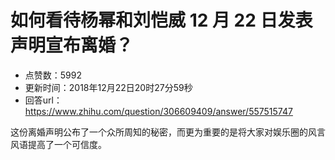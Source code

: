 # 如何看待杨幂和刘恺威 12 月 22 日发表声明宣布离婚？
- 点赞数：5992
- 更新时间：2018年12月22日20时27分59秒
- 回答url：https://www.zhihu.com/question/306609409/answer/557515747
<body>
 <p data-pid="17-nbI5M">这份离婚声明公布了一个众所周知的秘密，而更为重要的是将大家对娱乐圈的风言风语提高了一个可信度。</p>
</body>
